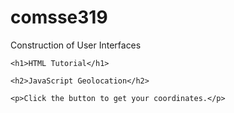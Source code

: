 # comsse319
Construction of User Interfaces


    <h1>HTML Tutorial</h1>
    
    <h2>JavaScript Geolocation</h2>

    <p>Click the button to get your coordinates.</p>

<!--     <button onclick="getLocation()">Try It</button> -->
    
    
<!--     <p id="demo"></p>

    <script>
    const x = document.getElementById("demo");

    function getLocation() {
      try {
        navigator.geolocation.getCurrentPosition(showPosition);
      } catch {
        x.innerHTML = err;
      }
    }

    function showPosition(position) {
      x.innerHTML = "Latitude: " + position.coords.latitude + 
      "<br>Longitude: " + position.coords.longitude;
    }
    </script> -->
    
